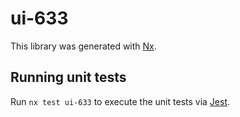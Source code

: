 # ui-633

This library was generated with [Nx](https://nx.dev).

## Running unit tests

Run `nx test ui-633` to execute the unit tests via [Jest](https://jestjs.io).
